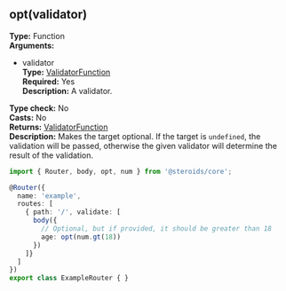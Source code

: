 ## opt(validator)

**Type:** Function  
**Arguments:**
  - validator  
    **Type:** [ValidatorFunction](../../router-decorator/routedefinition/validationrule/validatorfunction)  
    **Required:** Yes  
    **Description:** A validator.

**Type check:** No  
**Casts:** No  
**Returns:** [ValidatorFunction](../../router-decorator/routedefinition/validationrule/validatorfunction)  
**Description:** Makes the target optional. If the target is `undefined`, the validation will be passed, otherwise the given validator will determine the result of the validation.

```ts
import { Router, body, opt, num } from '@steroids/core';

@Router({
  name: 'example',
  routes: [
    { path: '/', validate: [
      body({
        // Optional, but if provided, it should be greater than 18
        age: opt(num.gt(18))
      })
    ]}
  ]
})
export class ExampleRouter { }
```
